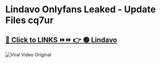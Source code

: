 
 # Lindavo Onlyfans Leaked - Update Files cq7ur

## <h2><a href="https://clipsfans.com/Lindavo&ref=git">🔗 Click to LINKS ⏩⏩ 👉 🟢 Lindavo </a></h2>

<a href="https://clipsfans.com/Lindavo&ref=git" rel="nofollow" data-target="animated-image.originalLink"><img src="https://i.ibb.co.com/xMMVF88/686577567.gif" alt="Viral Video Original" style="max-width: 100%; display: inline-block;" data-target="animated-image.originalImage"></a>

